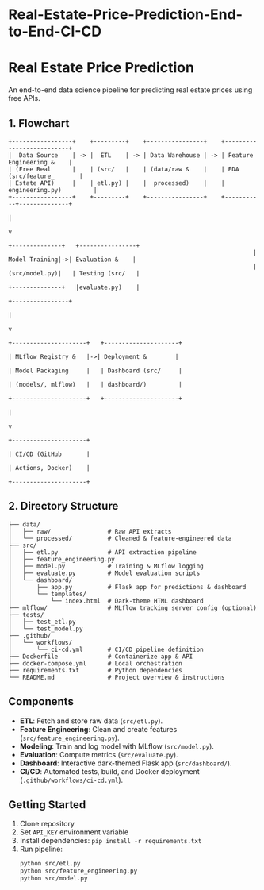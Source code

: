 # Real-Estate-Price-Prediction-End-to-End-CI-CD

# Real Estate Price Prediction

An end-to-end data science pipeline for predicting real estate prices using free APIs.

## 1. Flowchart
```text
+-----------------+    +---------+    +----------------+    +--------------------------+
|  Data Source    | -> |  ETL    | -> | Data Warehouse | -> | Feature Engineering &    |
| (Free Real      |    | (src/   |    | (data/raw &    |    | EDA (src/feature_       |
| Estate API)     |    | etl.py) |    |  processed)    |    | engineering.py)         |
+-----------------+    +---------+    +----------------+    +-----------+--------------+
                                                                            |
                                                                            v
                                                                     +--------------+   +----------------+
                                                                     | Model Training|->| Evaluation &    |
                                                                     | (src/model.py)|   | Testing (src/   |
                                                                     +--------------+   |evaluate.py)    |
                                                                                         +----------------+
                                                                                                  |
                                                                                                  v
                                                                                     +---------------------+   +---------------------+
                                                                                     | MLflow Registry &   |->| Deployment &        |
                                                                                     | Model Packaging     |   | Dashboard (src/     |
                                                                                     | (models/, mlflow)   |   | dashboard/)         |
                                                                                     +---------------------+   +---------------------+
                                                                                                  |
                                                                                                  v
                                                                                     +---------------------+
                                                                                     | CI/CD (GitHub       |
                                                                                     | Actions, Docker)    |
                                                                                     +---------------------+
````

## 2. Directory Structure

````text
├── data/
│   ├── raw/                # Raw API extracts
│   └── processed/          # Cleaned & feature-engineered data
├── src/
│   ├── etl.py              # API extraction pipeline
│   ├── feature_engineering.py
│   ├── model.py            # Training & MLflow logging
│   ├── evaluate.py         # Model evaluation scripts
│   └── dashboard/
│       ├── app.py          # Flask app for predictions & dashboard
│       └── templates/
│           └── index.html  # Dark-theme HTML dashboard
├── mlflow/                 # MLflow tracking server config (optional)
├── tests/
│   ├── test_etl.py
│   └── test_model.py
├── .github/
│   └── workflows/
│       └── ci-cd.yml       # CI/CD pipeline definition
├── Dockerfile              # Containerize app & API
├── docker-compose.yml      # Local orchestration
├── requirements.txt        # Python dependencies
└── README.md               # Project overview & instructions
````



## Components

- **ETL**: Fetch and store raw data (`src/etl.py`).
- **Feature Engineering**: Clean and create features (`src/feature_engineering.py`).
- **Modeling**: Train and log model with MLflow (`src/model.py`).
- **Evaluation**: Compute metrics (`src/evaluate.py`).
- **Dashboard**: Interactive dark-themed Flask app (`src/dashboard/`).
- **CI/CD**: Automated tests, build, and Docker deployment (`.github/workflows/ci-cd.yml`).

## Getting Started

1. Clone repository
2. Set `API_KEY` environment variable
3. Install dependencies: `pip install -r requirements.txt`
4. Run pipeline:
   ```bash
   python src/etl.py
   python src/feature_engineering.py
   python src/model.py
